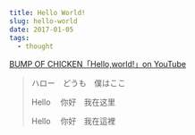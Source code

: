 ```yaml
title: Hello World!
slug: hello-world
date: 2017-01-05
tags:
  - thought
```

[BUMP OF CHICKEN「Hello,world!」on YouTube](https://youtu.be/rOU4YiuaxAM)

> ハロー　どうも　僕はここ
>
> Hello 　你好　我在这里
>
> Hello 　你好　我在這裡
